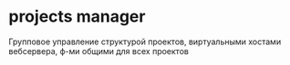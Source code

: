 # projects manager  

Групповое управление структурой проектов, виртуальными хостами вебсервера, ф-ми общими для всех проектов